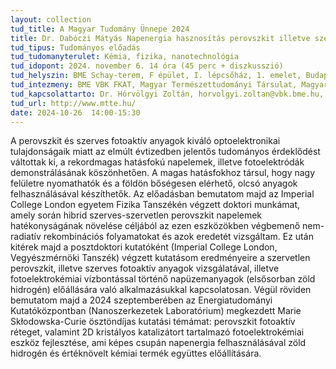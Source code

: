 ```yaml
---
layout: collection
tud_title: A Magyar Tudomány Ünnepe 2024
title: Dr. Dabóczi Mátyás Napenergia hasznosítás perovszkit illetve szerves vékonyréteg napelemekkel és fotoelektródákkal
tud_tipus: Tudományos előadás
tud_tudomanyterulet: Kémia, fizika, nanotechnológia
tud_idopont: 2024. november 6. 14 óra (45 perc + diszkusszió)
tud_helyszin: BME Schay-terem, F épület, I. lépcsőház, 1. emelet, Budapest, XI. kerület, Budafoki út 6-8.
tud_intezmeny: BME VBK FKAT, Magyar Természettudományi Társulat, Magyar Kémikusok Egyesülete és MTA Kolloidkémiai Munkabizottsága 
tud_kapcsolattarto: Dr. Hórvölgyi Zoltán, horvolgyi.zoltan@vbk.bme.hu, 06 01 463 2911 vagy 463 1111/5772
tud_url: http://www.mtte.hu/ 
date: 2024-10-26  14:00-15:30
---
```

A perovszkit és szerves fotoaktív anyagok kiváló optoelektronikai tulajdonságaik miatt az elmúlt évtizedben jelentős tudományos érdeklődést váltottak ki, a rekordmagas hatásfokú napelemek, illetve fotoelektródák demonstrálásának köszönhetően. A magas hatásfokhoz társul, hogy nagy felületre nyomathatók és a földön bőségesen elérhető, olcsó anyagok felhasználásával készíthetők. Az előadásban bemutatom majd az Imperial College London egyetem Fizika Tanszékén végzett doktori munkámat, amely során hibrid szerves-szervetlen perovszkit napelemek hatékonyságának növelése céljából az ezen eszközökben végbemenő nem-radiatív rekombinációs folyamatokat és azok eredetét vizsgáltam. Ez után kitérek majd a posztdoktori kutatóként (Imperial College London, Vegyészmérnöki Tanszék) végzett kutatásom eredményeire a szervetlen perovszkit, illetve szerves fotoaktív anyagok vizsgálatával, illetve fotoelektrokémiai vízbontással történő napüzemanyagok (elsősorban zöld hidrogén) előállására való alkalmazásukkal kapcsolatosan. Végül röviden bemutatom majd a 2024 szeptemberében az Energiatudományi Kutatóközpontban (Nanoszerkezetek Laboratórium) megkezdett Marie Skłodowska-Curie ösztöndíjas kutatási témámat: perovszkit fotoaktív réteget, valamint 2D kristályos katalizátort tartalmazó fotoelektrokémiai eszköz fejlesztése, ami képes csupán napenergia felhasználásával zöld hidrogén és értéknövelt kémiai termék együttes előállítására.

